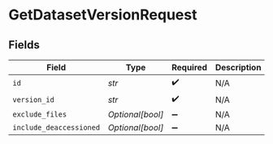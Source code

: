 # GetDatasetVersionRequest


## Fields

| Field                   | Type                    | Required                | Description             |
| ----------------------- | ----------------------- | ----------------------- | ----------------------- |
| `id`                    | *str*                   | :heavy_check_mark:      | N/A                     |
| `version_id`            | *str*                   | :heavy_check_mark:      | N/A                     |
| `exclude_files`         | *Optional[bool]*        | :heavy_minus_sign:      | N/A                     |
| `include_deaccessioned` | *Optional[bool]*        | :heavy_minus_sign:      | N/A                     |